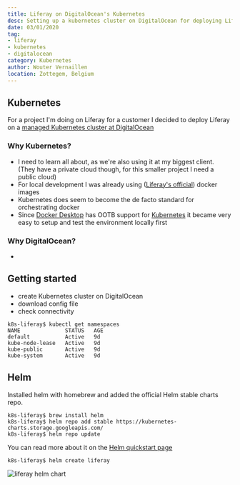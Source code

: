 ```yaml
---
title: Liferay on DigitalOcean's Kubernetes
desc: Setting up a kubernetes cluster on DigitalOcean for deploying Liferay
date: 03/01/2020
tag:
- liferay
- kubernetes
- digitalocean
category: Kubernetes
author: Wouter Vernaillen
location: Zottegem, Belgium
---
```


## Kubernetes

For a project I'm doing on Liferay for a customer I decided to deploy Liferay on a [managed Kubernetes cluster at DigitalOcean](https://www.digitalocean.com/products/kubernetes/)

### Why Kubernetes?

- I need to learn all about, as we're also using it at my biggest client. (They have a private cloud though, for this smaller project I need a public cloud)
- For local development I was already using ([Liferay's official](https://hub.docker.com/u/liferay)) docker images
- Kubernetes does seem to become the de facto standard for orchestrating docker
- Since [Docker Desktop](https://www.docker.com/products/docker-desktop) has OOTB support for [Kubernetes](https://www.docker.com/products/kubernetes) it became very easy to setup and test the environment locally first

### Why DigitalOcean?

-

## Getting started

- create Kubernetes cluster on DigitalOcean
- download config file
- check connectivity

```shell script
k8s-liferay$ kubectl get namespaces
NAME              STATUS   AGE
default           Active   9d
kube-node-lease   Active   9d
kube-public       Active   9d
kube-system       Active   9d
```

## Helm

Installed helm with homebrew and added the official Helm stable charts repo.

``` shell script
k8s-liferay$ brew install helm
k8s-liferay$ helm repo add stable https://kubernetes-charts.storage.googleapis.com/
k8s-liferay$ helm repo update
```

You can read more about it on the [Helm quickstart page](https://helm.sh/docs/intro/quickstart/)

``` shell script
k8s-liferay$ helm create liferay
```

![liferay helm chart](/images/blog/liferay-helmchart.png)
